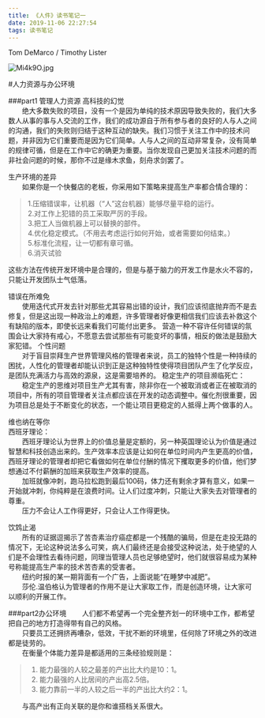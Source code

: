 ```yaml
---
title: 《人件》读书笔记一
date: 2019-11-06 22:27:54
tags: 读书笔记
---
```

Tom DeMarco / Timothy Lister 

![Mi4k9O.jpg](https://s2.ax1x.com/2019/11/06/Mi4k9O.jpg)


#人力资源与办公环境

###part1 管理人力资源
高科技的幻觉  
&emsp;&emsp;绝大多数失败的项目，没有一个是因为单纯的技术原因导致失败的，我们大多数人从事的事与人交流的工作，我们的成功源自于所有参与者的良好的人与人之间的沟通，我们的失败则归结于这种互动的缺失。我们习惯于关注工作中的技术问题，并非因为它们重要而是因为它们简单。人与人之间的互动非常复杂，没有简单的规律可循，但是在工作中它的确更为重要。当你发现自己更加关注技术问题的而非社会问题的时候，那你不过是缘木求鱼，刻舟求剑罢了。

生产环境的差异  
&emsp;&emsp;如果你是一个快餐店的老板，你采用如下策略来提高生产率都合情合理的：
>1.压缩错误率，让机器（“人”这台机器）能够尽量平稳的运行。  
2.对工作上犯错的员工采取严厉的手段。  
3.把工人当做机器上可以替换的部件。  
4.优化稳定模式。（不用去考虑运行如何开始，或者需要如何结束。）  
5.标准化流程，让一切都有章可循。  
6.消灭试验
   
  <!-- more -->
  
这些方法在传统开发环境中是合理的，但是与基于脑力的开发工作是水火不容的，只能让开发团队士气低落。

错误在所难免  
&emsp;&emsp;使用迭代式开发去针对那些尤其容易出错的设计，我们应该彻底抛弃而不是去修复，但是这出现一种政治上的难题，许多管理者好像更相信我们应该去补救这个有缺陷的版本，即使长远来看我们可能付出更多。
营造一种不容许任何错误的氛围会让大家持有戒心，不愿意去尝试那些有可能变坏的事情，相反的做法是鼓励大家犯错。
个性问题  
&emsp;&emsp;对于盲目崇拜生产世界管理风格的管理者来说，员工的独特个性是一种持续的困扰，人性化的管理者却能认识到正是这种独特性使得项目团队产生了化学反应，是团队充满活力与高效的源泉，这是需要培养的。
稳定生产的项目濒临死亡：  
&emsp;&emsp;稳定生产的思维对项目生产尤其有害，除非你在一个被取消或者正在被取消的项目中，所有的项目管理者关注点都应该在开发的动态调整中。催化剂很重要，因为项目总是处于不断变化的状态，一个能让项目更稳定的人抵得上两个做事的人。

维也纳在等你  
西班牙理论：  
&emsp;&emsp;西班牙理论认为世界上的价值总量是定额的，另一种英国理论认为价值是通过智慧和科技创造出来的。生产效率本应该是让如何在单位时间内产生更高的价值，西班牙理论的管理者却把它看做如何在单位付酬的情况下攫取更多的价值，他们梦想通过不付薪酬的加班来获取生产效率的提高。  
&emsp;&emsp;加班就像冲刺，跑马拉松跑到最后100码，体力还有剩余才算有意义，如果一开始就冲刺，你纯粹是在浪费时间。让人们过度冲刺，只能让大家失去对管理者的尊重。      
&emsp;&emsp;压力不会让人工作得更好，只会让人工作得更快。

饮鸩止渴  
&emsp;&emsp;所有的证据逗揭示了苦杏素治疗癌症都是一个残酷的骗局，但是在走投无路的情况下，无论这种说法多么可笑，病人们最终还是会接受这种说法，处于绝望的人们是不会理性去看待问题，同理当管理人员也足够绝望时，他们就很容易成为某种号称能提高生产率的技术苦杏素的受害者。  
&emsp;&emsp;纽约时报的某一期背面有一个广告，上面说能“在睡梦中减肥”。  
&emsp;&emsp;莎伦.温伯格认为管理者的作用不是让大家取工作，而是创造环境，让大家可以顺利的开展工作。

###part2办公环境
&emsp;&emsp;人们都不希望再一个完全整齐划一的环境中工作，都希望把自己的地方打造得带有自己的风格。  
&emsp;&emsp;只要员工还拥挤再嘈杂，低效，干扰不断的环境里，任何除了环境之外的改进都是徒劳的。  
&emsp;&emsp;在衡量个体能力差异是都适用的三条经验规则是：  
>1. 能力最强的人较之最差的产出比大约是10：1。   
>2. 能力最强的人比居间的产出高2.5倍。  
>3. 能力靠前一半的人较之后一半的产出比大约2：1。  

&emsp;&emsp;与高产出有正向关联的是你和谁搭档关系很大。
